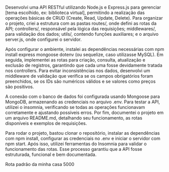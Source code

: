 Desenvolvi uma API RESTful utilizando Node.js e Express.js para gerenciar [tema escolhido, ex: biblioteca virtual], permitindo a realização das operações básicas de CRUD (Create, Read, Update, Delete). Para organizar o projeto, criei a estrutura com as pastas routes/, onde defini as rotas da API; controllers/, responsável pela lógica das requisições; middlewares/, para validação dos dados; utils/, contendo funções auxiliares; e o arquivo server.js, onde configurei o servidor.

Após configurar o ambiente, instalei as dependências necessárias com npm install express mongoose dotenv (ou sequelize, caso utilizasse MySQL). Em seguida, implementei as rotas para criação, consulta, atualização e exclusão de registros, garantindo que cada uma fosse devidamente tratada nos controllers. Para evitar inconsistências nos dados, desenvolvi um middleware de validação que verifica se os campos obrigatórios foram preenchidos, se os IDs são numéricos válidos e se valores como preços são positivos.

A conexão com o banco de dados foi configurada usando Mongoose para MongoDB, armazenando as credenciais no arquivo .env. Para testar a API, utilizei o insomnia, verificando se todas as operações funcionavam corretamente e ajustando possíveis erros. Por fim, documentei o projeto em um arquivo README.md, detalhando seu funcionamento, as rotas disponíveis e exemplos de requisições.

Para rodar o projeto, bastou clonar o repositório, instalar as dependências com npm install, configurar as credenciais no .env e iniciar o servidor com npm start. Após isso, utilizei ferramentas do Insomnia para validar o funcionamento das rotas. Esse processo garantiu que a API fosse estruturada, funcional e bem documentada.


Rota padrão da minha casa 5000
